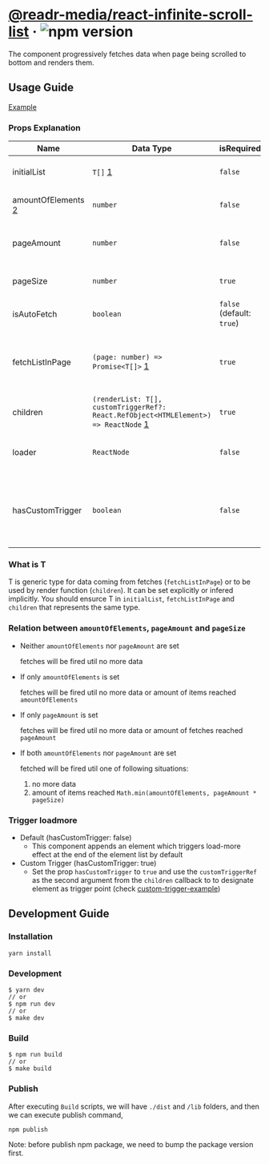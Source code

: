 # [@readr-media/react-infinite-scroll-list](https://www.npmjs.com/package/@readr-media/react-infinite-scroll-list) &middot; ![npm version](https://img.shields.io/npm/v/@readr-media/react-infinite-scroll-list.svg?style=flat)

The component progressively fetches data when page being scrolled to bottom and renders them.

## Usage Guide
[Example](./dev/app.tsx)

### Props Explanation
| Name | Data Type | isRequired | Description |
| --- | --- | --- | --- |
| initialList | `T[]` [1](#type-t) | `false` | initial data from upstream to be rendered |
| amountOfElements [2](#relation-between-amountofelements-pageamount-and-pagesize) | `number` | `false` | maximum of items to be rendered |
| pageAmount | `number` | `false` | Maxmium of fetches (`fetchListInPage`) to be fired |
| pageSize | `number` | `true` | The amount of items per scroll page |
| isAutoFetch | `boolean` | `false` (default: `true`) | Whether data fetch is executed atomatically |
| fetchListInPage | `(page: number) => Promise<T[]>` [1](#type-t) | `true` | The function to fetch more data, which will be executed when page is scrolled to bottom |
| children | `(renderList: T[], customTriggerRef?: React.RefObject<HTMLElement>) => ReactNode` [1](#type-t) | `true` | The function to render data list |
| loader | `ReactNode` | `false` | The loader element to be displayed during data loading |
| hasCustomTrigger | `boolean` | `false` | Wether the custom trigger ref will be provided throught children callback to set up trigger point | 

### What is T
T is generic type for data coming from fetches (`fetchListInPage`) or to be used by render function (`children`).
It can be set explicitly or infered implicitly.
You should ensurce T in `initialList`, `fetchListInPage` and `children` that represents the same type.


### Relation between `amountOfElements`, `pageAmount` and `pageSize`
- Neither `amountOfElements` nor `pageAmount` are set

  fetches will be fired util no more data

- If only `amountOfElements` is set

  fetches will be fired util no more data or amount of items reached `amountOfElements`

- If only `pageAmount` is set

  fetches will be fired util no more data or amount of fetches reached `pageAmount`

- If both `amountOfElements` nor `pageAmount` are set

  fetched will be fired util one of following situations:

  1. no more data
  2. amount of items reached `Math.min(amountOfElements, pageAmount * pageSize)`

### Trigger loadmore
- Default (hasCustomTrigger: false)
  - This component appends an element which triggers load-more effect at the end of the element list by default
- Custom Trigger (hasCustomTrigger: true)
  - Set the prop `hasCustomTrigger` to `true` and use the `customTriggerRef` as the second argument from the `children` callback to to designate element as trigger point (check [custom-trigger-example](./dev/components/custom-trigger-example.tsx))


## Development Guide

### Installation
`yarn install`

### Development
```
$ yarn dev
// or
$ npm run dev
// or
$ make dev
```

### Build
```
$ npm run build
// or
$ make build
```

### Publish
After executing `Build` scripts, we will have `./dist` and `/lib` folders,
and then we can execute publish command,
```
npm publish
```

Note: before publish npm package, we need to bump the package version first. 
